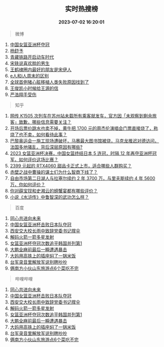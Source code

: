 <div align="center"><h2>实时热搜榜</h2><h4>2023-07-02 16:20:01</h4></div>

> 微博  

1. [中国女篮亚洲杯夺冠](https://s.weibo.com/weibo?q=%23%E4%B8%AD%E5%9B%BD%E5%A5%B3%E7%AF%AE%E4%BA%9A%E6%B4%B2%E6%9D%AF%E5%A4%BA%E5%86%A0%23&t=31&band_rank=1&Refer=top)<br />
2. [杨舒予](https://s.weibo.com/weibo?q=%E6%9D%A8%E8%88%92%E4%BA%88&t=31&band_rank=2&Refer=top)<br />
3. [青藏铁路开启动车时代](https://s.weibo.com/weibo?q=%23%E9%9D%92%E8%97%8F%E9%93%81%E8%B7%AF%E5%BC%80%E5%90%AF%E5%8A%A8%E8%BD%A6%E6%97%B6%E4%BB%A3%23&t=31&band_rank=3&Refer=top)<br />
4. [宋轶说喜欢胖的男生](https://s.weibo.com/weibo?q=%23%E5%AE%8B%E8%BD%B6%E8%AF%B4%E5%96%9C%E6%AC%A2%E8%83%96%E7%9A%84%E7%94%B7%E7%94%9F%23&t=31&band_rank=4&Refer=top)<br />
5. [王鹤棣圈内最好的朋友是宋伊人](https://s.weibo.com/weibo?q=%23%E7%8E%8B%E9%B9%A4%E6%A3%A3%E5%9C%88%E5%86%85%E6%9C%80%E5%A5%BD%E7%9A%84%E6%9C%8B%E5%8F%8B%E6%98%AF%E5%AE%8B%E4%BC%8A%E4%BA%BA%23&t=31&band_rank=5&Refer=top)<br />
6. [e人和i人周末的区别](https://s.weibo.com/weibo?q=%23e%E4%BA%BA%E5%92%8Ci%E4%BA%BA%E5%91%A8%E6%9C%AB%E7%9A%84%E5%8C%BA%E5%88%AB%23&t=31&band_rank=6&Refer=top)<br />
7. [全球首例猪心脏移植人类失败原因找到了](https://s.weibo.com/weibo?q=%23%E5%85%A8%E7%90%83%E9%A6%96%E4%BE%8B%E7%8C%AA%E5%BF%83%E8%84%8F%E7%A7%BB%E6%A4%8D%E4%BA%BA%E7%B1%BB%E5%A4%B1%E8%B4%A5%E5%8E%9F%E5%9B%A0%E6%89%BE%E5%88%B0%E4%BA%86%23&t=31&band_rank=7&Refer=top)<br />
8. [王俊凯小时候给王源的信](https://s.weibo.com/weibo?q=%23%E7%8E%8B%E4%BF%8A%E5%87%AF%E5%B0%8F%E6%97%B6%E5%80%99%E7%BB%99%E7%8E%8B%E6%BA%90%E7%9A%84%E4%BF%A1%23&t=31&band_rank=8&Refer=top)<br />
9. [严浩翔手受伤](https://s.weibo.com/weibo?q=%23%E4%B8%A5%E6%B5%A9%E7%BF%94%E6%89%8B%E5%8F%97%E4%BC%A4%23&t=31&band_rank=9&Refer=top)<br />

> 知乎  

1. [网传 K1505 次列车在苏州站未载所有乘客就发车，官方因「未观察到剩余旅客」致歉，哪些信息需要关注？](https://www.zhihu.com/question/609806278)<br />
2. [开场后票价跳水也卖不掉，黄牛把 1700 元的周杰伦演唱会门票直接烧了，称烧了也不卖，如何看待此事？](https://www.zhihu.com/question/609780283)<br />
3. [巴黎奥运会一施工现场遭破坏，马赛最大图书馆被烧，马克龙推迟对德访问，法国多地骚乱，背后深层原因有哪些?](https://www.zhihu.com/question/609892911)<br />
4. [2023 女篮亚洲杯决赛，中国女篮终结日本 5 连冠，时隔 12 年再夺亚洲杯冠军，如何评价这场比赛？](https://www.zhihu.com/question/609920757)<br />
5. [2399 元起的 RTX4060 甜品卡正式上市，适合哪些人群购买？](https://www.zhihu.com/question/609280591)<br />
6. [赤壁之战中曹操的谋士们为什么智商下线了？](https://www.zhihu.com/question/568961938)<br />
7. [自由市场第二日湖人与拉塞尔续约 2 年 3700 万，与里夫斯续约 4 年 5600 万，你如何评价？](https://www.zhihu.com/question/609896613)<br />
8. [你对薛宝钗和史湘云的螃蟹宴都有哪些评价？](https://www.zhihu.com/question/557749837)<br />
9. [小说《水浒传》中鲁智深的武功怎么样？](https://www.zhihu.com/question/608752071)<br />

> 百度  

1. [同心共进向未来](https://www.baidu.com/s?wd=%E5%90%8C%E5%BF%83%E5%85%B1%E8%BF%9B%E5%90%91%E6%9C%AA%E6%9D%A5&sa=fyb_news&rsv_dl=fyb_news)<br />
2. [中国女篮亚洲杯击败日本队夺冠](https://www.baidu.com/s?wd=%E4%B8%AD%E5%9B%BD%E5%A5%B3%E7%AF%AE%E4%BA%9A%E6%B4%B2%E6%9D%AF%E5%87%BB%E8%B4%A5%E6%97%A5%E6%9C%AC%E9%98%9F%E5%A4%BA%E5%86%A0&sa=fyb_news&rsv_dl=fyb_news)<br />
3. [西安交大校长雨中致辞党委书记撑伞](https://www.baidu.com/s?wd=%E8%A5%BF%E5%AE%89%E4%BA%A4%E5%A4%A7%E6%A0%A1%E9%95%BF%E9%9B%A8%E4%B8%AD%E8%87%B4%E8%BE%9E%E5%85%9A%E5%A7%94%E4%B9%A6%E8%AE%B0%E6%92%91%E4%BC%9E&sa=fyb_news&rsv_dl=fyb_news)<br />
4. [解码火箭一箭多星发射](https://www.baidu.com/s?wd=%E8%A7%A3%E7%A0%81%E7%81%AB%E7%AE%AD%E4%B8%80%E7%AE%AD%E5%A4%9A%E6%98%9F%E5%8F%91%E5%B0%84&sa=fyb_news&rsv_dl=fyb_news)<br />
5. [女篮亚洲杯夺冠次数追平韩国并列第1](https://www.baidu.com/s?wd=%E5%A5%B3%E7%AF%AE%E4%BA%9A%E6%B4%B2%E6%9D%AF%E5%A4%BA%E5%86%A0%E6%AC%A1%E6%95%B0%E8%BF%BD%E5%B9%B3%E9%9F%A9%E5%9B%BD%E5%B9%B6%E5%88%97%E7%AC%AC1&sa=fyb_news&rsv_dl=fyb_news)<br />
6. [大鹏全麻前最后一瞬遭遇暴击](https://www.baidu.com/s?wd=%E5%A4%A7%E9%B9%8F%E5%85%A8%E9%BA%BB%E5%89%8D%E6%9C%80%E5%90%8E%E4%B8%80%E7%9E%AC%E9%81%AD%E9%81%87%E6%9A%B4%E5%87%BB&sa=fyb_news&rsv_dl=fyb_news)<br />
7. [大妈用高铁上的插座焖了一锅米饭](https://www.baidu.com/s?wd=%E5%A4%A7%E5%A6%88%E7%94%A8%E9%AB%98%E9%93%81%E4%B8%8A%E7%9A%84%E6%8F%92%E5%BA%A7%E7%84%96%E4%BA%86%E4%B8%80%E9%94%85%E7%B1%B3%E9%A5%AD&sa=fyb_news&rsv_dl=fyb_news)<br />
8. [台军录音里解放军说别瞎吵吵](https://www.baidu.com/s?wd=%E5%8F%B0%E5%86%9B%E5%BD%95%E9%9F%B3%E9%87%8C%E8%A7%A3%E6%94%BE%E5%86%9B%E8%AF%B4%E5%88%AB%E7%9E%8E%E5%90%B5%E5%90%B5&sa=fyb_news&rsv_dl=fyb_news)<br />
9. [俩南方小伙山东旅游点6个菜吃不完](https://www.baidu.com/s?wd=%E4%BF%A9%E5%8D%97%E6%96%B9%E5%B0%8F%E4%BC%99%E5%B1%B1%E4%B8%9C%E6%97%85%E6%B8%B8%E7%82%B96%E4%B8%AA%E8%8F%9C%E5%90%83%E4%B8%8D%E5%AE%8C&sa=fyb_news&rsv_dl=fyb_news)<br />

> 哔哩哔哩  

1. [同心共进向未来](https://www.baidu.com/s?wd=%E5%90%8C%E5%BF%83%E5%85%B1%E8%BF%9B%E5%90%91%E6%9C%AA%E6%9D%A5&sa=fyb_news&rsv_dl=fyb_news)<br />
2. [中国女篮亚洲杯击败日本队夺冠](https://www.baidu.com/s?wd=%E4%B8%AD%E5%9B%BD%E5%A5%B3%E7%AF%AE%E4%BA%9A%E6%B4%B2%E6%9D%AF%E5%87%BB%E8%B4%A5%E6%97%A5%E6%9C%AC%E9%98%9F%E5%A4%BA%E5%86%A0&sa=fyb_news&rsv_dl=fyb_news)<br />
3. [西安交大校长雨中致辞党委书记撑伞](https://www.baidu.com/s?wd=%E8%A5%BF%E5%AE%89%E4%BA%A4%E5%A4%A7%E6%A0%A1%E9%95%BF%E9%9B%A8%E4%B8%AD%E8%87%B4%E8%BE%9E%E5%85%9A%E5%A7%94%E4%B9%A6%E8%AE%B0%E6%92%91%E4%BC%9E&sa=fyb_news&rsv_dl=fyb_news)<br />
4. [解码火箭一箭多星发射](https://www.baidu.com/s?wd=%E8%A7%A3%E7%A0%81%E7%81%AB%E7%AE%AD%E4%B8%80%E7%AE%AD%E5%A4%9A%E6%98%9F%E5%8F%91%E5%B0%84&sa=fyb_news&rsv_dl=fyb_news)<br />
5. [女篮亚洲杯夺冠次数追平韩国并列第1](https://www.baidu.com/s?wd=%E5%A5%B3%E7%AF%AE%E4%BA%9A%E6%B4%B2%E6%9D%AF%E5%A4%BA%E5%86%A0%E6%AC%A1%E6%95%B0%E8%BF%BD%E5%B9%B3%E9%9F%A9%E5%9B%BD%E5%B9%B6%E5%88%97%E7%AC%AC1&sa=fyb_news&rsv_dl=fyb_news)<br />
6. [大鹏全麻前最后一瞬遭遇暴击](https://www.baidu.com/s?wd=%E5%A4%A7%E9%B9%8F%E5%85%A8%E9%BA%BB%E5%89%8D%E6%9C%80%E5%90%8E%E4%B8%80%E7%9E%AC%E9%81%AD%E9%81%87%E6%9A%B4%E5%87%BB&sa=fyb_news&rsv_dl=fyb_news)<br />
7. [大妈用高铁上的插座焖了一锅米饭](https://www.baidu.com/s?wd=%E5%A4%A7%E5%A6%88%E7%94%A8%E9%AB%98%E9%93%81%E4%B8%8A%E7%9A%84%E6%8F%92%E5%BA%A7%E7%84%96%E4%BA%86%E4%B8%80%E9%94%85%E7%B1%B3%E9%A5%AD&sa=fyb_news&rsv_dl=fyb_news)<br />
8. [台军录音里解放军说别瞎吵吵](https://www.baidu.com/s?wd=%E5%8F%B0%E5%86%9B%E5%BD%95%E9%9F%B3%E9%87%8C%E8%A7%A3%E6%94%BE%E5%86%9B%E8%AF%B4%E5%88%AB%E7%9E%8E%E5%90%B5%E5%90%B5&sa=fyb_news&rsv_dl=fyb_news)<br />
9. [俩南方小伙山东旅游点6个菜吃不完](https://www.baidu.com/s?wd=%E4%BF%A9%E5%8D%97%E6%96%B9%E5%B0%8F%E4%BC%99%E5%B1%B1%E4%B8%9C%E6%97%85%E6%B8%B8%E7%82%B96%E4%B8%AA%E8%8F%9C%E5%90%83%E4%B8%8D%E5%AE%8C&sa=fyb_news&rsv_dl=fyb_news)<br />
